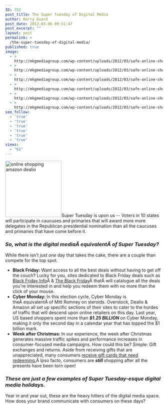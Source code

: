 ```yaml
---
ID: 752
post_title: The Super Tuesday of Digital Media
author: Kerry Guard
post_date: 2012-03-06 09:51:47
post_excerpt: ""
layout: post
permalink: >
  /the-super-tuesday-of-digital-media/
published: true
image:
  - >
    http://mkgmediagroup.com/wp-content/uploads/2012/03/safe-online-shopping.jpeg
  - >
    http://mkgmediagroup.com/wp-content/uploads/2012/03/safe-online-shopping.jpeg
  - >
    http://mkgmediagroup.com/wp-content/uploads/2012/03/safe-online-shopping.jpeg
  - >
    http://mkgmediagroup.com/wp-content/uploads/2012/03/safe-online-shopping.jpeg
  - >
    http://mkgmediagroup.com/wp-content/uploads/2012/03/safe-online-shopping.jpeg
  - >
    http://mkgmediagroup.com/wp-content/uploads/2012/03/safe-online-shopping.jpeg
seo_follow:
  - 'true'
  - 'true'
  - 'true'
  - 'true'
  - 'true'
  - 'true'
views:
  - "61"
---
```

<img class="alignleft  wp-image-753" title="shopping-bags" alt="online shopping amazon dealio" src="http://mkgmediagroup.com/wp-content/uploads/2012/03/shopping-bags2-300x300.jpg" width="180" height="180" />Super Tuesday is upon us -- Voters in 10 states will participate in caucuses and primaries that will award more more delegates in the Republican presidential nomination than all the caucuses and primaries that have come before it.
<h3><em>So, what is the digital mediaÂ equivalentÂ of Super Tuesday?</em></h3>
While there isn't <em>just one </em>day that takes the cake, there are a couple than compete for the top spot.
<ul>
	<li><strong>Black Friday: </strong>Want access to all the best deals without having to get off the couch? Lucky for you, sites dedicated to Black Friday deals such as <a href="http://blackfriday.info" target="_blank">Black Friday Info</a>Â &amp; <a href="http://theblackfriday.com" target="_blank">The Black Friday</a>Â thatÂ will catalogue all the deals you're interested in and help you redeem them with no more than the click of your mouse.</li>
	<li><strong>Cyber Monday: </strong>In this election cycle, Cyber Monday is theÂ equivalentÂ of Mitt Romney on steroids. Overstock, Dealio &amp; Amazon all set up specific sections of their sites to cater to the hordes of traffic that will descend upon online retailers on this day. Last year, US based shoppers spent more than <em><strong>$1.25 BILLION </strong></em>on Cyber Monday, making it only the second day in a calendar year that has topped the $1 billion mark.</li>
	<li><strong>Week after Christmas: </strong>In our experience, the week after Christmas generates massive traffic spikes and performance increases in consumer-focused media campaigns. How could this be? Simple: Gift exchanges and returns. Aside from receiving gifts that are unappreciated, many consumers <a href="http://articles.cnn.com/2011-01-12/tech/gift.card.exchange.sites_1_gift-cards-plastic-jungle-preferred-gift?_s=PM:TECH" target="_blank">receive gift cards that need redeeming.</a>Â Ipso facto, consumers are <em><strong>still </strong></em>shopping after all the presents have been torn open!</li>
</ul>
<h3><em>These are just a few examples of Super Tuesday-esque digital media holidays.</em></h3>
Year in and year out, these are the heavy hitters of the digital media space. How does your brand communicate with consumers on these days?